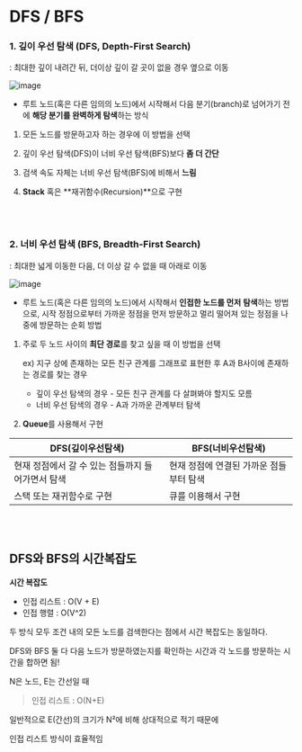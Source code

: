 # DFS / BFS

### **1. 깊이 우선 탐색 (DFS, Depth-First Search)**

: 최대한 깊이 내려간 뒤, 더이상 깊이 갈 곳이 없을 경우 옆으로 이동

![image](https://github.com/user-attachments/assets/a6388317-d827-434a-b934-0d258341c7eb)

- 루트 노드(혹은 다른 임의의 노드)에서 시작해서 다음 분기(branch)로 넘어가기 전에 
**해당 분기를 완벽하게 탐색**하는 방식

1. 모든 노드를 방문하고자 하는 경우에 이 방법을 선택

2. 깊이 우선 탐색(DFS)이 너비 우선 탐색(BFS)보다 **좀 더 간단**

3. 검색 속도 자체는 너비 우선 탐색(BFS)에 비해서 **느림**

4. **Stack** 혹은 **재귀함수(Recursion)**으로 구현

<br/><br/>

### **2. 너비 우선 탐색 (BFS, Breadth-First Search)**

: 최대한 넓게 이동한 다음, 더 이상 갈 수 없을 때 아래로 이동

![image](https://github.com/user-attachments/assets/68eeb0ee-e4fb-4684-9e56-23b3cd2ed472)

- 루트 노드(혹은 다른 임의의 노드)에서 시작해서 **인접한 노드를 먼저** **탐색**하는 방법으로, 시작 정점으로부터 가까운 정점을 먼저 방문하고 멀리 떨어져 있는 정점을 나중에 방문하는 순회 방법
1. 주로 두 노드 사이의 **최단 경로**를 찾고 싶을 때 이 방법을 선택
    
    ex) 지구 상에 존재하는 모든 친구 관계를 그래프로 표현한 후 A과 B사이에 존재하는 경로를 찾는 경우
    
    - 깊이 우선 탐색의 경우 - 모든 친구 관계를 다 살펴봐야 할지도 모름
    - 너비 우선 탐색의 경우 - A과 가까운 관계부터 탐색
2. **Queue**를 사용해서 구현

| **DFS(깊이우선탐색)** | **BFS(너비우선탐색)** |
| --- | --- |
| 현재 정점에서 갈 수 있는 점들까지 들어가면서 탐색 | 현재 정점에 연결된 가까운 점들부터 탐색 |
| 스택 또는 재귀함수로 구현 | 큐를 이용해서 구현 |

<br/><br/>

## **DFS와 BFS의 시간복잡도**

**시간 복잡도**

- 인접 리스트 : O(V + E)
- 인접 행렬 : O(V^2)

두 방식 모두 조건 내의 모든 노드를 검색한다는 점에서 시간 복잡도는 동일하다.

DFS와 BFS 둘 다 다음 노드가 방문하였는지를 확인하는 시간과 각 노드를 방문하는 시간을 합하면 됨!

N은 노드, E는 간선일 때

> 인접 리스트 : O(N+E)
> 

일반적으로 E(간선)의 크기가 N²에 비해 상대적으로 적기 때문에

인접 리스트 방식이 효율적임
